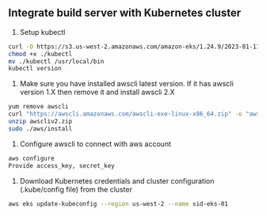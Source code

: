 ## Integrate build server with Kubernetes cluster 

1. Setup kubectl   
```sh 
curl -O https://s3.us-west-2.amazonaws.com/amazon-eks/1.24.9/2023-01-11/bin/linux/amd64/kubectl
chmod +x ./kubectl
mv ./kubectl /usr/local/bin
kubectl version
``` 

1. Make sure you have installed awscli latest version. If it has awscli version 1.X then remove it and install awscli 2.X  
```sh 
yum remove awscli 
curl "https://awscli.amazonaws.com/awscli-exe-linux-x86_64.zip" -o "awscliv2.zip"
unzip awscliv2.zip
sudo ./aws/install
```

1. Configure awscli to connect with aws account  
```sh 
aws configure
Provide access_key, secret_key
```

1. Download Kubernetes credentials and cluster configuration (.kube/config file) from the cluster  

```sh 
aws eks update-kubeconfig --region us-west-2 --name sid-eks-01
```
